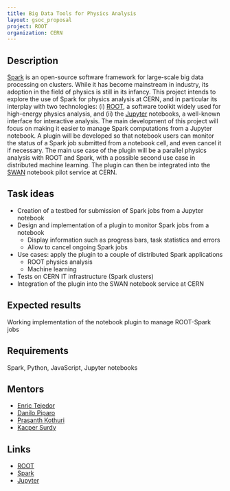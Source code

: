 ```yaml
---
title: Big Data Tools for Physics Analysis
layout: gsoc_proposal
project: ROOT
organization: CERN
---
```


## Description

[Spark](http://spark.apache.org/)  is an open-source software framework for large-scale big data processing on clusters. While it has become mainstream in industry, its adoption in the field of physics is still in its infancy. This project intends to explore the use of Spark for physics analysis at CERN, and in particular its interplay with two technologies: (i) [ROOT](http://root.cern.ch/), a software toolkit widely used for high-energy physics analysis, and (ii) the [Jupyter](http://jupyter.org/) notebooks, a well-known interface for interactive analysis.
The main development of this project will focus on making it easier to manage Spark computations from a Jupyter notebook. A plugin will be developed so that notebook users can monitor the status of a Spark job submitted from a notebook cell, and even cancel it if necessary. The main use case of the plugin will be a parallel physics analysis with ROOT and Spark, with a possible second use case in distributed machine learning. The plugin can then be integrated into the [SWAN](http://swan.web.cern.ch/) notebook pilot service at CERN.

## Task ideas
 * Creation of a testbed for submission of Spark jobs from a Jupyter notebook
 * Design and implementation of a plugin to monitor Spark jobs from a notebook
   * Display information such as progress bars, task statistics and errors
   * Allow to cancel ongoing Spark jobs
 * Use cases: apply the plugin to a couple of distributed Spark applications
   * ROOT physics analysis
   * Machine learning
 * Tests on CERN IT infrastructure (Spark clusters)
 * Integration of the plugin into the SWAN notebook service at CERN

## Expected results
Working implementation of the notebook plugin to manage ROOT-Spark jobs

## Requirements
Spark, Python, JavaScript, Jupyter notebooks

## Mentors 
  * [Enric Tejedor](mailto:etejedor@cern.ch)
  * [Danilo Piparo](mailto:danilo.piparo@cern.ch)
  * [Prasanth Kothuri](mailto:prasanth.kothuri@cern.ch)
  * [Kacper Surdy](mailto:kacper.surdy@cern.ch)

## Links
  * [ROOT](https://root.cern/)
  * [Spark](http://spark.apache.org)
  * [Jupyter](http://jupyter.org)
